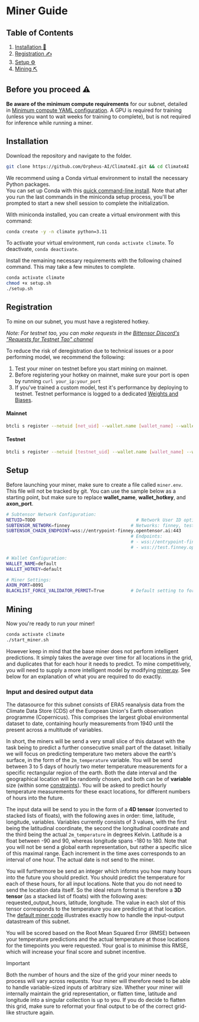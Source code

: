 # Miner Guide

## Table of Contents

1. [Installation 🔧](#installation)
2. [Registration ✍️](#registration)
3. [Setup ⚙️](#setup)
3. [Mining ⛏️](#mining)

## Before you proceed ⚠️

**Be aware of the minimum compute requirements** for our subnet, detailed in [Minimum compute YAML configuration](../min_compute.yml). A GPU is required for training (unless you want to wait weeks for training to complete), but is not required for inference while running a miner.

## Installation

Download the repository and navigate to the folder.
```bash
git clone https://github.com/Orpheus-AI/ClimateAI.git && cd ClimateAI
```

We recommend using a Conda virtual environment to install the necessary Python packages.<br>
You can set up Conda with this [quick command-line install](https://docs.anaconda.com/free/miniconda/#quick-command-line-install). Note that after you run the last commands in the miniconda setup process, you'll be prompted to start a new shell session to complete the initialization. 

With miniconda installed, you can create a virtual environment with this command:

```bash
conda create -y -n climate python=3.11
```

To activate your virtual environment, run `conda activate climate`. To deactivate, `conda deactivate`.

Install the remaining necessary requirements with the following chained command. This may take a few minutes to complete.

```bash
conda activate climate
chmod +x setup.sh 
./setup.sh
```


## Registration

To mine on our subnet, you must have a registered hotkey.

*Note: For testnet tao, you can make requests in the [Bittensor Discord's "Requests for Testnet Tao" channel](https://discord.com/channels/799672011265015819/1190048018184011867)*

To reduce the risk of deregistration due to technical issues or a poor performing model, we recommend the following:
1. Test your miner on testnet before you start mining on mainnet.
2. Before registering your hotkey on mainnet, make sure your port is open by running `curl your_ip:your_port`
3. If you've trained a custom model, test it's performance by deploying to testnet. Testnet performance is logged to a dedicated [Weights and Biases](https://wandb.ai/orpheus-ai/climate-subnet).


#### Mainnet

```bash
btcli s register --netuid [net_uid] --wallet.name [wallet_name] --wallet.hotkey [wallet.hotkey] --subtensor.network finney
```

#### Testnet

```bash
btcli s register --netuid [testnet_uid] --wallet.name [wallet_name] --wallet.hotkey [wallet.hotkey] --subtensor.network test
```

## Setup
Before launching your miner, make sure to create a file called `miner.env`. This file will not be tracked by git. 
You can use the sample below as a starting point, but make sure to replace **wallet_name**, **wallet_hotkey**, and **axon_port**.


```bash
# Subtensor Network Configuration:
NETUID=TODO                                      # Network User ID options: 34, 168
SUBTENSOR_NETWORK=finney                       # Networks: finney, test, local
SUBTENSOR_CHAIN_ENDPOINT=wss://entrypoint-finney.opentensor.ai:443
                                               # Endpoints:
                                               # - wss://entrypoint-finney.opentensor.ai:443
                                               # - wss://test.finney.opentensor.ai:443/

# Wallet Configuration:
WALLET_NAME=default
WALLET_HOTKEY=default

# Miner Settings:
AXON_PORT=8091
BLACKLIST_FORCE_VALIDATOR_PERMIT=True          # Default setting to force validator permit for blacklisting
```

## Mining
Now you're ready to run your miner!

```bash
conda activate climate
./start_miner.sh
```

However keep in mind that the base miner does not perform intelligent predictions. It simply takes the average over time for all locations in the grid, and duplicates that for each hour it needs to predict. To mine competitively, you will need to supply a more intelligent model by modifying [miner.py](../neurons/miner.py). See below for an explanation of what you are required to do exactly.

### Input and desired output data
The datasource for this subnet consists of ERA5 reanalysis data from the Climate Data Store (CDS) of the European Union's Earth observation programme (Copernicus). This comprises the largest global environmental dataset to date, containing hourly measurements from 1940 until the present across a multitude of variables. 

In short, the miners will be send a very small slice of this dataset with the task being to predict a further consecutive small part of the dataset. Initially we will focus on predicting temperature two meters above the earth's surface, in the form of the `2m_temperature` variable. You will be send between 3 to 5 days of hourly two meter temperature measurements for a specific rectangular region of the earth. Both the date interval and the geographical location will be randomly chosen, and both can be of **variable** size (within some [constraints](../climate/validator/constants.py)). You will be asked to predict hourly temperature measurements for these exact locations, for different numbers of hours into the future.

The input data will be send to you in the form of a **4D tensor** (converted to stacked lists of floats), with the following axes in order: time, latitude, longitude, variables. Variables currently consists of 3 values, with the first being the latitudinal coordinate, the second the longitudinal coordinate and the third being the actual `2m_temperature` in degrees Kelvin. Latitude is a float between -90 and 90, whereas longitude spans -180 to 180. Note that you will not be send a global earth representation, but rather a specific slice of this maximal range. Each increment in the time axes corresponds to an interval of one hour. The actual date is not send to the miner.

You will furthermore be send an integer which informs you how many hours into the future you should predict. You should predict the temperature for each of these hours, for all input locations. Note that you do not need to send the location data itself. So the ideal return format is therefore a **3D tensor** (as a stacked list of floats) with the following axes: requested_output_hours, latitude, longitude. The value in each slot of this tensor corresponds to the temperature you are predicting at that location. The [default miner code](../neurons/miner.py) illustrates exactly how to handle the input-output datastream of this subnet.

You will be scored based on the Root Mean Squared Error (RMSE) between your temperature predictions and the actual temperature at those locations for the timepoints you were requested. Your goal is to minimise this RMSE, which will increase your final score and subnet incentive. 

> [!IMPORTANT]
> Both the number of hours and the size of the grid your miner needs to process will vary across requests. Your miner will therefore need to be able to handle variable-sized inputs of arbitrary size. Whether your miner will internally maintain the grid representation, or flatten time, latitude and longitude into a singular collection is up to you. If you do decide to flatten this grid, make sure to reformat your final output to be of the correct grid-like structure again.




